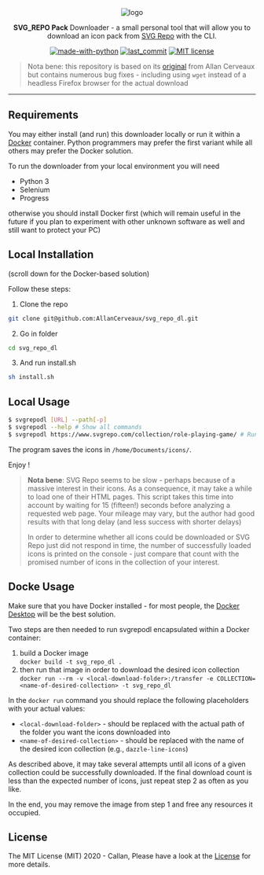 <div align="center">
	<img src=".github/README/Logo.svg" alt="logo"/>
	<p><strong>SVG_REPO Pack</strong> Downloader - a small personal tool that will allow you to download an icon pack from <a href="https://www.svgrepo.com/">SVG Repo</a> with the CLI.</p>

[![made-with-python](https://img.shields.io/badge/Made%20with-Python-1f425f.svg)](https://www.python.org/)
[![last_commit](https://img.shields.io/github/last-commit/AllanCerveaux/svg_repo_dl?style=flat-square)](https://github.com/AllanCerveaux/svg_repo_dl/commits/master)
[![MIT license](https://img.shields.io/badge/License-MIT-blue.svg)](https://github.com/AllanCerveaux/svg_repo_dl/blob/master/LICENSE)
</div>

> Nota bene: this repository is based on its [original](https://github.com/AllanCerveaux/svg_repo_dl) from Allan Cerveaux but contains numerous bug fixes - including using `wget` instead of a headless Firefox browser for the actual download

___

## Requirements ##

You may either install (and run) this downloader locally or run it within a [Docker](https://www.docker.com/) container. Python programmers may prefer the first variant while all others may prefer the Docker solution.

To run the downloader from your local environment you will need

- Python 3
- Selenium
- Progress

otherwise you should install Docker first (which will remain useful in the future if you plan to experiment with other unknown software as well and still want to protect your PC)

## Local Installation ##

(scroll down for the Docker-based solution)

Follow these steps:

1. Clone the repo
```bash
git clone git@github.com:AllanCerveaux/svg_repo_dl.git
```

2. Go in folder
```bash
cd svg_repo_dl
```

3. And run install.sh
```bash
sh install.sh
```
## Local Usage ##

```bash
$ svgrepodl [URL] --path[-p]
$ svgrepodl --help # Show all commands
$ svgrepodl https://www.svgrepo.com/collection/role-playing-game/ # Run downloader
```

The program saves the icons in `/home/Documents/icons/`.

Enjoy !

> **Nota bene**: SVG Repo seems to be slow - perhaps because of a massive interest in their icons. As a consequence, it may take a while to load one of their HTML pages. This script takes this time into account by waiting for 15 (fifteen!) seconds before analyzing a requested web page. Your mileage may vary, but the author had good results with that long delay (and less success with shorter delays)
>
> In order to determine whether all icons could be downloaded or SVG Repo just did not respond in time, the number of successfully loaded icons is printed on the console - just compare that count with the promised number of icons in the collection of your interest.

## Docke Usage ##

Make sure that you have Docker installed - for most people, the [Docker Desktop](https://www.docker.com/products/docker-desktop/) will be the best solution.

Two steps are then needed to run svgrepodl encapsulated within a Docker container:

1. build a Docker image<br>`docker build -t svg_repo_dl .`
2. then run that image in order to download the desired icon collection<br>`docker run --rm -v <local-download-folder>:/transfer -e COLLECTION=<name-of-desired-collection> -t svg_repo_dl`

In the `docker run` command you should replace the following placeholders with your actual values:

* `<local-download-folder>` - should be replaced with the actual path of the folder you want the icons downloaded into
* `<name-of-desired-collection>` - should be replaced with the name of the desired icon collection (e.g., `dazzle-line-icons`)

As described above, it may take several attempts until all icons of a given collection could be successfully downloaded. If the final download count is less than the expected number of icons, just repeat step 2 as often as you like.

In the end, you may remove the image from step 1 and free any resources it occupied.

## License ##

The MIT License (MIT) 2020 - Callan, Please have a look at the [License](https://github.com/AllanCerveaux/svg_repo_dl/blob/master/LICENSE) for more details.
